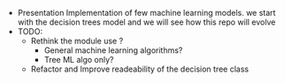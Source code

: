 * Presentation 
Implementation of few machine learning models. we start with the decision trees model and we will see how this repo will evolve
* TODO: 
    * Rethink the module use ?
        * General machine learning algorithms?
        * Tree ML algo only?
    * Refactor and Improve readeability of the decision tree class

